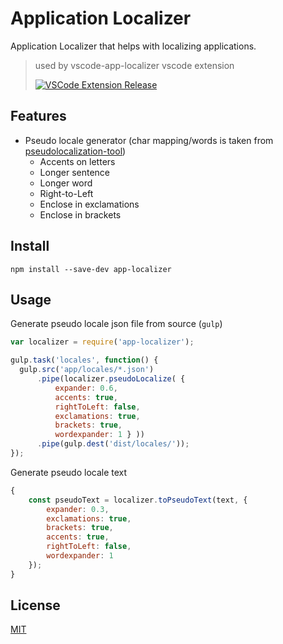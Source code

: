 # Application Localizer

Application Localizer that helps with localizing applications.

>used by vscode-app-localizer vscode extension
>
>[![VSCode Extension Release](http://vsmarketplacebadge.apphb.com/version/gsppvo.vscode-app-localizer.svg)](https://marketplace.visualstudio.com/items?itemName=gsppvo.vscode-app-localizer)

## Features

* Pseudo locale generator (char mapping/words is taken from [pseudolocalization-tool](https://code.google.com/archive/p/pseudolocalization-tool/))
    - Accents on letters
    - Longer sentence
    - Longer word
    - Right-to-Left
    - Enclose in exclamations
    - Enclose in brackets

## Install

```shell
npm install --save-dev app-localizer
```

## Usage

Generate pseudo locale json file from source (`gulp`)

```javascript
var localizer = require('app-localizer');

gulp.task('locales', function() {
  gulp.src('app/locales/*.json')
      .pipe(localizer.pseudoLocalize( {
		  expander: 0.6,
		  accents: true,
		  rightToLeft: false,
		  exclamations: true,
		  brackets: true,
		  wordexpander: 1 } ))
      .pipe(gulp.dest('dist/locales/'));
});
```

Generate pseudo locale text

```javascript
{
	const pseudoText = localizer.toPseudoText(text, {
		expander: 0.3,
		exclamations: true,
		brackets: true,
		accents: true,
		rightToLeft: false,
		wordexpander: 1
	});
}
```

## License

[MIT](LICENSE.md)
